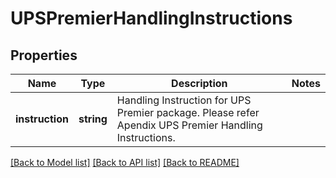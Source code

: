 # UPSPremierHandlingInstructions

## Properties
Name | Type | Description | Notes
------------ | ------------- | ------------- | -------------
**instruction** | **string** | Handling Instruction for UPS Premier package.  Please refer Apendix UPS Premier Handling Instructions. | 

[[Back to Model list]](../../README.md#documentation-for-models) [[Back to API list]](../../README.md#documentation-for-api-endpoints) [[Back to README]](../../README.md)

